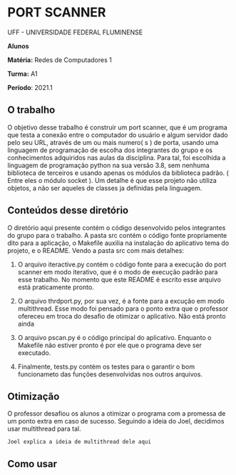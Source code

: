 # PORT SCANNER

UFF - UNIVERSIDADE FEDERAL FLUMINENSE

**Alunos**

**Matéria:** Redes de Computadores 1

**Turma:** A1

**Período**: 2021.1

## O trabalho

O objetivo desse trabalho é construir um port scanner, que é um programa que testa a conexão entre o computador do usuário e algum servidor dado pelo seu URL, através de um ou mais numero( s ) de porta, usando uma linguagem de programação de escolha dos integrantes do grupo e os conhecimentos adquiridos nas aulas da disciplina. Para tal, foi escolhida a linguagem de programação python na sua versão 3.8, sem nenhuma biblioteca de terceiros e usando apenas os módulos da biblioteca padrão. ( Entre eles o módulo socket ). Um detalhe é que esse projeto não utiliza objetos, a não ser aqueles de classes ja definidas pela linguagem.

## Conteúdos desse diretório

O diretório aqui presente contém o código desenvolvido pelos integrantes do grupo para o trabalho. A pasta src contém o código fonte propriamente dito para a aplicação, o Makefile auxilia na instalação do aplicativo tema do projeto, e o README. Vendo a pasta src com mais detalhes:

1. O arquivo iteractive.py contém o código fonte para a execução do port scanner em modo iterativo, que é o modo de execução padrão para esse trabalho. No momento que este README é escrito esse arquivo está praticamente pronto.

2. O arquivo thrdport.py, por sua vez, é a fonte para a excução em modo multithread. Esse modo foi pensado para o ponto extra que o professor ofereceu em troca do desafio de otimizar o aplicativo. Não está pronto ainda

3. O arquivo pscan.py é o código principal do aplicativo. Enquanto o Makefile não estiver pronto é por ele que o programa deve ser executado.

4. Finalmente, tests.py contém os testes para o garantir o bom funcionameto das funções desenvolvidas nos outros arquivos.

## Otimização

O professor desafiou os alunos a otimizar o programa com a promessa de um ponto extra em caso de sucesso. Seguindo a ideia do Joel, decidimos usar multithread para tal.

`Joel explica a ideia de multithread dele aqui`

## Como usar


